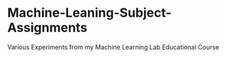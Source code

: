 # Machine-Leaning-Subject-Assignments
Various Experiments from my Machine Learning Lab Educational Course
